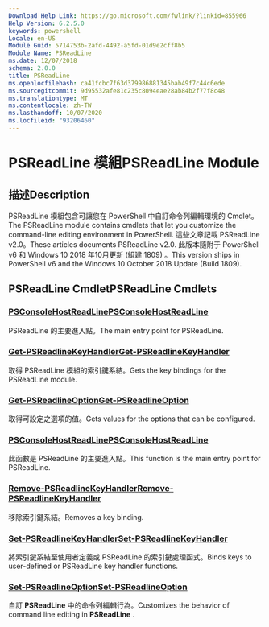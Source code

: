 ```yaml
---
Download Help Link: https://go.microsoft.com/fwlink/?linkid=855966
Help Version: 6.2.5.0
keywords: powershell
Locale: en-US
Module Guid: 5714753b-2afd-4492-a5fd-01d9e2cff8b5
Module Name: PSReadLine
ms.date: 12/07/2018
schema: 2.0.0
title: PSReadLine
ms.openlocfilehash: ca41fcbc7f63d379986881345bab49f7c44c6ede
ms.sourcegitcommit: 9d95532afe81c235c8094eae28ab84b2f77f8c48
ms.translationtype: MT
ms.contentlocale: zh-TW
ms.lasthandoff: 10/07/2020
ms.locfileid: "93206460"
---
```

# <span data-ttu-id="98d12-103">PSReadLine 模組</span><span class="sxs-lookup"><span data-stu-id="98d12-103">PSReadLine Module</span></span>

## <span data-ttu-id="98d12-104">描述</span><span class="sxs-lookup"><span data-stu-id="98d12-104">Description</span></span>

<span data-ttu-id="98d12-105">PSReadLine 模組包含可讓您在 PowerShell 中自訂命令列編輯環境的 Cmdlet。</span><span class="sxs-lookup"><span data-stu-id="98d12-105">The PSReadLine module contains cmdlets that let you customize the command-line editing environment in PowerShell.</span></span> <span data-ttu-id="98d12-106">這些文章記載 PSReadLine v2.0。</span><span class="sxs-lookup"><span data-stu-id="98d12-106">These articles documents PSReadLine v2.0.</span></span> <span data-ttu-id="98d12-107">此版本隨附于 PowerShell v6 和 Windows 10 2018 年10月更新 (組建 1809) 。</span><span class="sxs-lookup"><span data-stu-id="98d12-107">This version ships in PowerShell v6 and the Windows 10 October 2018 Update (Build 1809).</span></span>

## <span data-ttu-id="98d12-108">PSReadLine Cmdlet</span><span class="sxs-lookup"><span data-stu-id="98d12-108">PSReadLine Cmdlets</span></span>

### [<span data-ttu-id="98d12-109">PSConsoleHostReadLine</span><span class="sxs-lookup"><span data-stu-id="98d12-109">PSConsoleHostReadLine</span></span>](PSConsoleHostReadLine.md)
<span data-ttu-id="98d12-110">PSReadLine 的主要進入點。</span><span class="sxs-lookup"><span data-stu-id="98d12-110">The main entry point for PSReadLine.</span></span>

### [<span data-ttu-id="98d12-111">Get-PSReadlineKeyHandler</span><span class="sxs-lookup"><span data-stu-id="98d12-111">Get-PSReadlineKeyHandler</span></span>](Get-PSReadlineKeyHandler.md)
<span data-ttu-id="98d12-112">取得 PSReadLine 模組的索引鍵系結。</span><span class="sxs-lookup"><span data-stu-id="98d12-112">Gets the key bindings for the PSReadLine module.</span></span>

### [<span data-ttu-id="98d12-113">Get-PSReadlineOption</span><span class="sxs-lookup"><span data-stu-id="98d12-113">Get-PSReadlineOption</span></span>](Get-PSReadlineOption.md)
<span data-ttu-id="98d12-114">取得可設定之選項的值。</span><span class="sxs-lookup"><span data-stu-id="98d12-114">Gets values for the options that can be configured.</span></span>

### [<span data-ttu-id="98d12-115">PSConsoleHostReadLine</span><span class="sxs-lookup"><span data-stu-id="98d12-115">PSConsoleHostReadLine</span></span>](PSConsoleHostReadLine.md)
<span data-ttu-id="98d12-116">此函數是 PSReadLine 的主要進入點。</span><span class="sxs-lookup"><span data-stu-id="98d12-116">This function is the main entry point for PSReadLine.</span></span>

### [<span data-ttu-id="98d12-117">Remove-PSReadlineKeyHandler</span><span class="sxs-lookup"><span data-stu-id="98d12-117">Remove-PSReadlineKeyHandler</span></span>](Remove-PSReadlineKeyHandler.md)
<span data-ttu-id="98d12-118">移除索引鍵系結。</span><span class="sxs-lookup"><span data-stu-id="98d12-118">Removes a key binding.</span></span>

### [<span data-ttu-id="98d12-119">Set-PSReadlineKeyHandler</span><span class="sxs-lookup"><span data-stu-id="98d12-119">Set-PSReadlineKeyHandler</span></span>](Set-PSReadlineKeyHandler.md)
<span data-ttu-id="98d12-120">將索引鍵系結至使用者定義或 PSReadLine 的索引鍵處理函式。</span><span class="sxs-lookup"><span data-stu-id="98d12-120">Binds keys to user-defined or PSReadLine key handler functions.</span></span>

### [<span data-ttu-id="98d12-121">Set-PSReadlineOption</span><span class="sxs-lookup"><span data-stu-id="98d12-121">Set-PSReadlineOption</span></span>](Set-PSReadlineOption.md)
<span data-ttu-id="98d12-122">自訂 **PSReadLine** 中的命令列編輯行為。</span><span class="sxs-lookup"><span data-stu-id="98d12-122">Customizes the behavior of command line editing in **PSReadLine** .</span></span>
